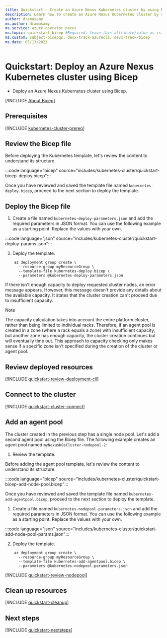 ```yaml
---
title: Quickstart - Create an Azure Nexus Kubernetes cluster by using Bicep
description: Learn how to create an Azure Nexus Kubernetes cluster by using Bicep.
author: dramasamy
ms.author: dramasamy
ms.service: azure-operator-nexus
ms.topic: quickstart-bicep #Required; leave this attribute/value as-is.
ms.custom: subject-bicepqs, devx-track-azurecli, devx-track-bicep
ms.date: 05/13/2023
---
```


# Quickstart: Deploy an Azure Nexus Kubernetes cluster using Bicep

* Deploy an Azure Nexus Kubernetes cluster using Bicep.

[!INCLUDE [About Bicep](~/reusable-content/ce-skilling/azure/includes/resource-manager-quickstart-bicep-introduction.md)]

## Prerequisites

[!INCLUDE [kubernetes-cluster-prereq](./includes/kubernetes-cluster/quickstart-prereq.md)]

## Review the Bicep file

Before deploying the Kubernetes template, let's review the content to understand its structure. 

:::code language="bicep" source="includes/kubernetes-cluster/quickstart-bicep-deploy.bicep":::

Once you have reviewed and saved the template file named ```kubernetes-deploy.bicep```, proceed to the next section to deploy the template.

## Deploy the Bicep file

1. Create a file named ```kubernetes-deploy-parameters.json``` and add the required parameters in JSON format. You can use the following example as a starting point. Replace the values with your own.

:::code language="json" source="includes/kubernetes-cluster/quickstart-deploy-params.json":::

2. Deploy the template.

```azurecli
    az deployment group create \
      --resource-group myResourceGroup \
      --template-file kubernetes-deploy.bicep \
      --parameters @kubernetes-deploy-parameters.json
```

If there isn't enough capacity to deploy requested cluster nodes, an error message appears. However, this message doesn't provide any details about the available capacity. It states that the cluster creation can't proceed due to insufficient capacity.

> [!NOTE]
> The capacity calculation takes into account the entire platform cluster, rather than being limited to individual racks. Therefore, if an agent pool is created in a zone (where a rack equals a zone) with insufficient capacity, but another zone has enough capacity, the cluster creation continues but will eventually time out. This approach to capacity checking only makes sense if a specific zone isn't specified during the creation of the cluster or agent pool.

## Review deployed resources

[!INCLUDE [quickstart-review-deployment-cli](./includes/kubernetes-cluster/quickstart-review-deployment-cli.md)]

## Connect to the cluster

[!INCLUDE [quickstart-cluster-connect](./includes/kubernetes-cluster/quickstart-cluster-connect.md)]

## Add an agent pool
The cluster created in the previous step has a single node pool. Let's add a second agent pool using the Bicep file. The following example creates an agent pool named ```myNexusK8sCluster-nodepool-2```:

1. Review the template.

Before adding the agent pool template, let's review the content to understand its structure. 

:::code language="bicep" source="includes/kubernetes-cluster/quickstart-bicep-add-node-pool.bicep":::

Once you have reviewed and saved the template file named ```kubernetes-add-agentpool.bicep```, proceed to the next section to deploy the template.

1. Create a file named ```kubernetes-nodepool-parameters.json``` and add the required parameters in JSON format. You can use the following example as a starting point. Replace the values with your own.

:::code language="json" source="includes/kubernetes-cluster/quickstart-add-node-pool-params.json":::

2. Deploy the template.

```azurecli
    az deployment group create \
      --resource-group myResourceGroup \
      --template-file kubernetes-add-agentpool.bicep \
      --parameters @kubernetes-nodepool-parameters.json
```

[!INCLUDE [quickstart-review-nodepool](./includes/kubernetes-cluster/quickstart-review-nodepool.md)]

## Clean up resources

[!INCLUDE [quickstart-cleanup](./includes/kubernetes-cluster/quickstart-cleanup.md)]

## Next steps

[!INCLUDE [quickstart-nextsteps](./includes/kubernetes-cluster/quickstart-nextsteps.md)]
